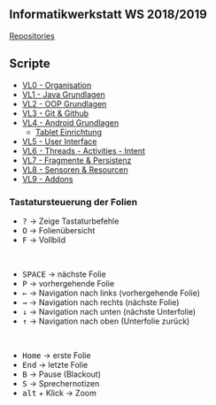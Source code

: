 ## Informatikwerkstatt WS 2018/2019

[Repositories](https://github.com/informatikwerkstatt)

## Scripte

* [VL0 - Organisation](/organisation)
* [VL1 - Java Grundlagen](/java-grundlagen/)
* [VL2 - OOP Grundlagen](/oop-grundlagen/)
* [VL3 - Git & Github](/git-github/)
* [VL4 - Android Grundlagen](/android-grundlagen/)
    * [Tablet Einrichtung](/tablet-einrichtung/)
* [VL5 - User Interface](/user-interface/)
* [VL6 - Threads - Activities - Intent](/threads-activities-intent/)
* [VL7 - Fragmente & Persistenz](/fragment-persistenz/)
* [VL8 - Sensoren & Resourcen](/sensoren-resourcen/)
* [VL9 - Addons](/addons/)

### Tastatursteuerung der Folien

* <kbd>?</kbd> &rarr; Zeige Tastaturbefehle
* <kbd>O</kbd> &rarr; Folienübersicht
* <kbd>F</kbd> &rarr; Vollbild

<br/>

* <kbd>SPACE</kbd> &rarr; nächste Folie
* <kbd>P</kbd> &rarr; vorhergehende Folie
* <kbd>←</kbd> &rarr; Navigation nach links (vorhergehende Folie)
* <kbd>→</kbd> &rarr; Navigation nach rechts (nächste Folie)
* <kbd>↓</kbd> &rarr; Navigation nach unten (nächste Unterfolie)
* <kbd>↑</kbd> &rarr; Navigation nach oben (Unterfolie zurück)

<br/>

* <kbd>Home</kbd> &rarr; erste Folie
* <kbd>End</kbd> &rarr; letzte Folie
* <kbd>B</kbd> &rarr; Pause (Blackout)
* <kbd>S</kbd> &rarr; Sprechernotizen
* <kbd>alt</kbd> + Klick &rarr; Zoom
